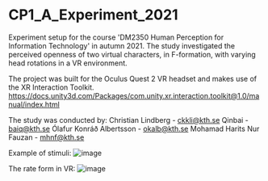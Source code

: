 # CP1_A_Experiment_2021
 Experiment setup for the course 'DM2350 Human Perception for Information Technology' in autumn 2021.
 The study investigated the perceived openness of two virtual characters, in F-formation, with varying head rotations in a VR environment.
  
 The project was built for the Oculus Quest 2 VR headset and makes use of the XR Interaction Toolkit.
 https://docs.unity3d.com/Packages/com.unity.xr.interaction.toolkit@1.0/manual/index.html
 
 The study was conducted by:
 Christian Lindberg - ckkli@kth.se
 Qinbai - baiq@kth.se
 Ólafur Konráð Albertsson - okalb@kth.se
 Mohamad Harits Nur Fauzan - mhnf@kth.se

Example of stimuli:
![image](https://user-images.githubusercontent.com/59727728/143861705-7bc090a0-309b-46f1-93cb-49e41702b7cd.png)

The rate form in VR:
![image](https://user-images.githubusercontent.com/59727728/143861807-9ba8c899-a663-4333-a775-c5a68c215be7.png)
